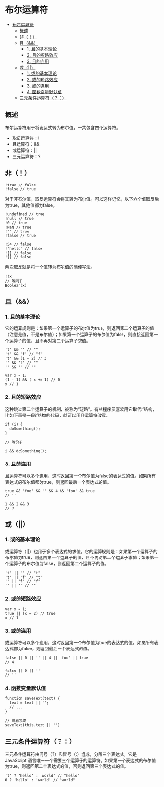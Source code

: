 # 布尔运算符

<!-- TOC -->

- [布尔运算符](#布尔运算符)
    - [概述](#概述)
    - [非（！）](#非)
    - [且（&&）](#且)
        - [1. 且的基本理论](#1-且的基本理论)
        - [2. 且的短路效应](#2-且的短路效应)
        - [3. 且的连用](#3-且的连用)
    - [或（||）](#或)
        - [1. 或的基本理论](#1-或的基本理论)
        - [2. 或的短路效应](#2-或的短路效应)
        - [3. 或的连用](#3-或的连用)
        - [4. 函数变量默认值](#4-函数变量默认值)
    - [三元条件运算符（？：）](#三元条件运算符)

<!-- /TOC -->



## 概述

布尔运算符用于将表达式转为布尔值，一共包含四个运算符。

- 取反运算符：!
- 且运算符：&&
- 或运算符：||
- 三元运算符：?:

## 非（！）

```b
!true // false
!false // true
```

对于非布尔值，取反运算符会将其转为布尔值。可以这样记忆，以下六个值取反后为true，其他值都为false。

```b
!undefined // true
!null // true
!0 // true
!NaN // true
!"" // true
!false // true

!54 // false
!'hello' // false
![] // false
!{} // false
```

两次取反就是将一个值转为布尔值的简便写法。

```b
!!x
// 等同于
Boolean(x)
```

## 且（&&）

### 1. 且的基本理论

它的运算规则是：如果第一个运算子的布尔值为true，则返回第二个运算子的值（注意是值，不是布尔值）；如果第一个运算子的布尔值为false，则直接返回第一个运算子的值，且不再对第二个运算子求值。

```b
't' && '' // ""
't' && 'f' // "f"
't' && (1 + 2) // 3
'' && 'f' // ""
'' && '' // ""

var x = 1;
(1 - 1) && ( x += 1) // 0
x // 1
```

### 2. 且的短路效应

这种跳过第二个运算子的机制，被称为“短路”。有些程序员喜欢用它取代if结构，比如下面是一段if结构的代码，就可以用且运算符改写。

```b
if (i) {
  doSomething();
}

// 等价于

i && doSomething();
```

### 3. 且的连用

且运算符可以多个连用，这时返回第一个布尔值为false的表达式的值。如果所有表达式的布尔值都为true，则返回最后一个表达式的值。

```b
true && 'foo' && '' && 4 && 'foo' && true
// ''

1 && 2 && 3
// 3
```

## 或（||）

### 1. 或的基本理论

或运算符（||）也用于多个表达式的求值。它的运算规则是：如果第一个运算子的布尔值为true，则返回第一个运算子的值，且不再对第二个运算子求值；如果第一个运算子的布尔值为false，则返回第二个运算子的值。

```b
't' || '' // "t"
't' || 'f' // "t"
'' || 'f' // "f"
'' || '' // ""
```

### 2. 或的短路效应

```b
var x = 1;
true || (x = 2) // true
x // 1
```

### 3. 或的连用

或运算符可以多个连用，这时返回第一个布尔值为true的表达式的值。如果所有表达式都为false，则返回最后一个表达式的值。

```b
false || 0 || '' || 4 || 'foo' || true
// 4

false || 0 || ''
// ''
```

### 4. 函数变量默认值

```b
function saveText(text) {
  text = text || '';
  // ...
}

// 或者写成
saveText(this.text || '')
```

## 三元条件运算符（？：）

三元条件运算符由问号（?）和冒号（:）组成，分隔三个表达式。它是 JavaScript 语言唯一一个需要三个运算子的运算符。如果第一个表达式的布尔值为true，则返回第二个表达式的值，否则返回第三个表达式的值。

```b
't' ? 'hello' : 'world' // "hello"
0 ? 'hello' : 'world' // "world"
```